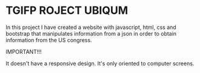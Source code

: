 # TGIFP ROJECT UBIQUM

In this project I have created a website with javascript, html, css and bootstrap that manipulates information from a json in order to obtain information from the US congress.

IMPORTANT!!!

It doesn't have a responsive design. It's only oriented to computer screens.
